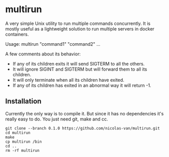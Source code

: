 
multirun
========

A very simple Unix utility to run multiple commands concurrently. It is mostly useful as a lightweight solution to run
multiple servers in docker containers.

Usage: multirun "command1" "command2" ...

A few comments about its behavior:

* If any of its children exits it will send SIGTERM to all the others.
* It will ignore SIGINT and SIGTERM but will forward them to all its children.
* It will only terminate when all its children have exited.
* If any of its children has exited in an abnormal way it will return -1.

Installation
------------

Currently the only way is to compile it. But since it has no dependencies it's really easy to do. You just need git,
make and cc.

    git clone --branch 0.1.0 https://github.com/nicolas-van/multirun.git
    cd multirun
    make
    cp multirun /bin
    cd ..
    rm -rf multirun
    
